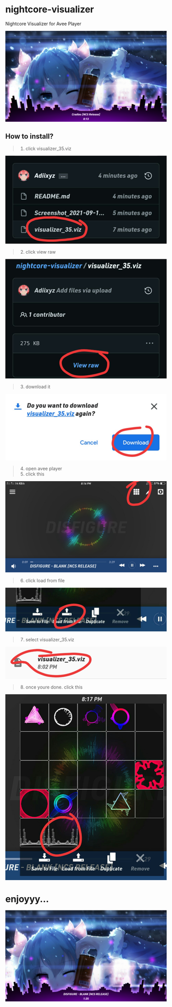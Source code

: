 # nightcore-visualizer
Nightcore Visualizer for Avee Player

![Example](./Screenshot_2021-09-15-20-09-18-70.png)

## How to install?

> 1. click visualizer_35.viz
>
![one](./IMG_20210915_201834.jpg)

> 2. click view raw
>
![two](./IMG_20210915_201851.jpg)

> 3. download it
>
![tri](./IMG_20210915_201902.jpg)

> 4. open avee player
> 5. click this
>
![fur](./IMG_20210915_201916.jpg)

> 6. click load from file
>
![six](./IMG_20210915_201939.jpg)

> 7. select visualizer_35.viz
>
![lup](./IMG_20210915_201953.jpg)

> 8. once youre done. click this
>
![fxk](./IMG_20210915_202008.jpg)

# enjoyyy...
![dahlah](./Screenshot_2021-09-15-20-17-22-13.png)
